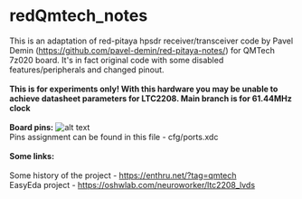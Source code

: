 # redQmtech_notes

This is an adaptation of red-pitaya hpsdr receiver/transceiver code by Pavel Demin (https://github.com/pavel-demin/red-pitaya-notes/) for QMTech 7z020 board. It's in fact original code with some disabled features/peripherals and changed pinout.
<br />
<br />
**This is for experiments only! With this hardware you may be unable to achieve datasheet parameters for LTC2208. Main branch is for 61.44MHz clock**
<br />
<br />
**Board pins:**
![alt text](https://enthru.net/wp-content/uploads/2024/09/qmtech_pins.jpg)
<br />
Pins assignment can be found in this file - cfg/ports.xdc
<br /><br />
**Some links:**
<br />
<br />
Some history of the project - https://enthru.net/?tag=qmtech
<br />
EasyEda project -  https://oshwlab.com/neuroworker/ltc2208_lvds
